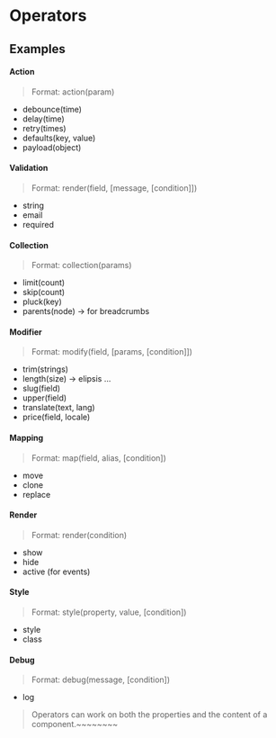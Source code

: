 # Operators


## Examples

#### Action
> Format: action(param)
* debounce(time)
* delay(time)
* retry(times)
* defaults(key, value)
* payload(object)

#### Validation
> Format: render(field, [message, [condition]])
* string
* email
* required

#### Collection
> Format: collection(params)
* limit(count)
* skip(count)
* pluck(key)
* parents(node) -> for breadcrumbs

#### Modifier
> Format: modify(field, [params, [condition]])
* trim(strings)
* length(size) -> elipsis ...
* slug(field)
* upper(field)
* translate(text, lang)
* price(field, locale)

#### Mapping
> Format: map(field, alias, [condition])
* move
* clone
* replace

#### Render
> Format: render(condition)
* show
* hide
* active (for events)

#### Style
> Format: style(property, value, [condition])
* style
* class

#### Debug
> Format: debug(message, [condition])
* log

> Operators can work on both the properties and the content of a component.~~~~~~~~